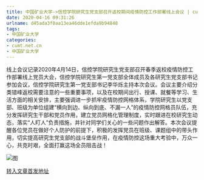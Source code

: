 ```yaml
---
title: 中国矿业大学->信控学院研究生党支部召开返校期间疫情防控工作部署线上会议 | cumt.net.cn
date: 2020-04-16 09:31:26
urlname: d45ada3f0aa13ea46dde1efda9b94848
tags: 
- 中国矿业大学
categories:
- cumt.net.cn
- 中国矿业大学
---
```

线上会议记录2020年4月14日，信控学院研究生党支部召开春季返校疫情防控工作部署线上党员大会，信控学院研究生第一党支部全体成员及各研究生党支部书记参加会议，信控学院研究生第一党支部书记李华烁主持本次会议。会议主要介绍分类错峰返校需要注意的一些重要事项，以及在校期间出行、授课、就餐等学习、生活方面的相关安排，主要强调进一步抓牢疫情防控网格体系，学院研究生以党支部、班级为单位组建“横向到边、纵向到底、不漏一人”的疫情防控网格员队伍，充分发挥研究生干部和党员作用，建立党员网格化管理制度，实时跟进在校研究生动态，落实“人盯人”负责措施，并针对同学们关心的一些问题作出解答。本次会议提醒各位党员在做好个人防护的前提下，积极的发挥党员在班级、课题组中的带头作用，切实提高研究生党支部的战斗堡垒作用，在疫情防控这场重大考验中，万众一心，共克时艰，全面打赢这场全员阻击战！

![图](http://xwzx.cumt.edu.cn/_upload/article/images/3b/d5/05cd686a4f9a8a7e93c5d21fc686/47d156a1-0bc3-437a-98b8-30f5564b17c4.png)

[转入文章首发地址](http://xwzx.cumt.edu.cn/95/3c/c523a562492/page.htm)